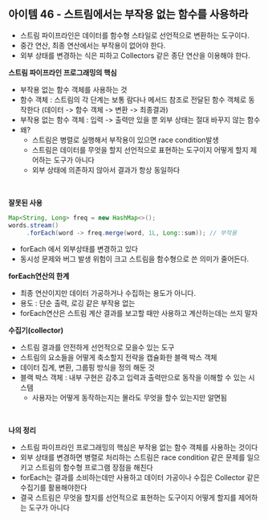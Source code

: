 ## 아이템 46 - 스트림에서는 부작용 없는 함수를 사용하라
- 스트림 파이프라인은 데이터를 함수형 스타일로 선언적으로 변환하는 도구이다.
- 중간 연산, 최종 연산에서는 부작용이 없어야 한다.
- 외부 상태를 변경하는 식은 피하고 Collectors 같은 종단 연산을 이용해야 한다.

**스트림 파이프라인 프로그래밍의 핵심**
- 부작용 없는 함수 객체를 사용하는 것
- 함수 객체 : 스트림의 각 단계는 보통 람다나 메서드 참조로 전달된 함수 객체로 동작한다 (데이터 -> 함수 객체 -> 변환 -> 최종결과)
- 부작용 없는 함수 객체 : 입력 -> 출력만 있을 뿐 외부 상태는 절대 바꾸지 않는 함수
- 왜?
  - 스트림은 병렬로 실행해서 부작용이 있으면 race condition발생
  - 스트림은 데이터를 무엇을 할지 선언적으로 표현하는 도구이지 어떻게 할지 제어하는 도구가 아니다
  - 외부 상태에 의존하지 않아서 결과가 항상 동일하다

<br/>


**잘못된 사용**
```java
Map<String, Long> freq = new HashMap<>();
words.stream()
     .forEach(word -> freq.merge(word, 1L, Long::sum)); // 부작용
```

- forEach 에서 외부상태를 변경하고 있다
- 동시성 문제와 버그 발생 위험이 크고 스트림을 함수형으로 쓴 의미가 줄어든다.


**forEach연산의 한계**
- 최종 연산이지만 데이터 가공하거나 수집하는 용도가 아니다.
- 용도 : 단순 출력, 로깅 같은 부작용 없는 
- forEach연산은 스트림 계산 결과를 보고할 때만 사용하고 계산하는데는 쓰지 말자

**수집기(collector)**
- 스트림 결과를 안전하게 선언적으로 모을수 있는 도구
- 스트림의 요소들을 어떻게 축소할지 전략을 캡슐화한 블랙 박스 객체
- 데이터 집계, 변환, 그룹핑 방식을 정의 해둔 것
- 블랙 박스 객체 : 내부 구현은 감추고 입력과 출력만으로 동작을 이해할 수 있는 시스템
  - 사용자는 어떻게 동작하는지는 몰라도 무엇을 할수 있는지만 알면됨

<br/>

**나의 정리**
- 스트림 파이프라인 프로그래밍의 핵심은 부작용 없는 함수 객체를 사용하는 것이다
- 외부 상태를 변경하면 병렬로 처리하는 스트림은 race condition 같은 문제를 일으키고 스트림의 함수형 프로그램 장점을 해친다
- forEach는 결과를 소비하는데만 사용하고 데이터 가공이나 수집은 Collector 같은 수집기를 활용해야한다
- 결국 스트림은 무엇을 할지를 선언적으로 표현하는 도구이지 어떻게 할지를 제어하는 도구가 아니다
